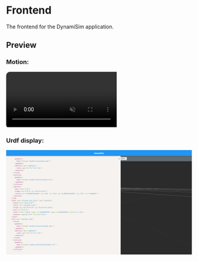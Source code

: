 # Frontend
The frontend for the DynamiSim application.

## Preview
### Motion:
<style>
.video-mask{
    border-radius: 10px; 
    overflow: hidden; 
}
</style>
<div class="video-mask">
    <video autoplay loop muted controls>
    <source src="docs/resources/preview.mp4" type="video/mp4">
    </video>
</div>

### Urdf display:
![URDF display preview](docs/resources/urdf-display-preview.png)